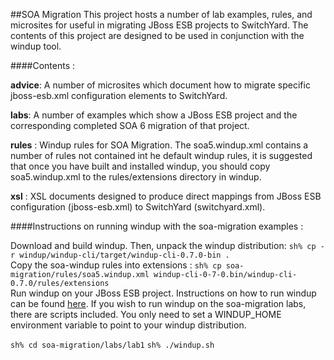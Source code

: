 ##SOA Migration
This project hosts a number of lab examples, rules, and microsites for useful in migrating JBoss ESB projects to SwitchYard.   The contents of this project are designed to be used in conjunction with the windup tool.

####Contents :

**advice**:  A number of microsites which document how to migrate specific jboss-esb.xml configuration elements to SwitchYard.

**labs**: A number of examples which show a JBoss ESB project and the corresponding completed SOA 6 migration of that project.

**rules** : Windup rules for SOA Migration.     The soa5.windup.xml contains a number of rules not contained int he default windup rules, it is suggested that once you have built and installed windup, you should copy soa5.windup.xml to the rules/extensions directory in windup. 

**xsl** : XSL documents designed to produce direct mappings from JBoss ESB configuration (jboss-esb.xml) to SwitchYard (switchyard.xml).   

####Instructions on running windup with the soa-migration examples :

Download and build windup.    Then, unpack the windup distribution: 
`sh% cp -r windup/windup-cli/target/windup-cli-0.7.0-bin .`
<br/>
Copy the soa-windup rules into extensions : 
`sh% cp soa-migration/rules/soa5.windup.xml windup-cli-0-7-0.bin/windup-cli-0.7.0/rules/extensions`
<br/>
Run windup on your JBoss ESB project.   Instructions on how to run windup can be found <a href="https://github.com/windup/windup/wiki/3.0-Execute-Windup">here</a>.    If you wish to run windup on the soa-migration labs, there are scripts included.    You only need to set a WINDUP_HOME environment variable to point to your windup distribution. 

`sh% cd soa-migration/labs/lab1`
`sh% ./windup.sh` 

